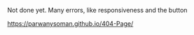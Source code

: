 Not done yet. Many errors, like responsiveness and the button 

https://parwanysoman.github.io/404-Page/

